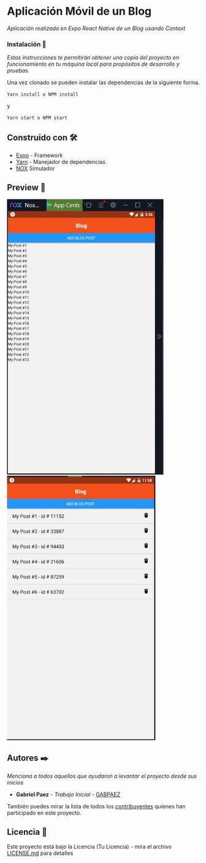 # Aplicación  Móvil de un Blog

_Aplicación realizada en Expo React Native de un Blog usando Context_

### Instalación 🔧

_Estas instrucciones te permitirán obtener una copia del proyecto en funcionamiento en tu máquina local para propósitos de desarrollo y pruebas._

Una vez clonado se pueden instalar las dependencias de la siguiente forma.

```
Yarn install o NPM install 
```
y
```
Yarn start o NPM start
```

## Construido con 🛠️


* [Expo](http://Expo.io) - Framework
* [Yarn](https://yarnpkg.com/) - Manejador de dependencias
* [NOX](https://es.bignox.com/)  Simulador


## Preview 📌

![](assets/preview1.jpg)
![](assets/preview2.jpg)

## Autores ✒️

_Menciona a todos aquellos que ayudaron a levantar el proyecto desde sus inicios_

* **Gabriel Paez** - *Trabajo Inicial* - [GABPAEZ](https://github.com/GabPaez)


También puedes mirar la lista de todos los [contribuyentes](https://github.com/your/project/contributors) quíenes han participado en este proyecto. 

## Licencia 📄

Este proyecto está bajo la Licencia (Tu Licencia) - mira el archivo [LICENSE.md](LICENSE.md) para detalles


